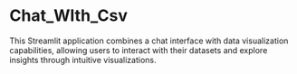 # Chat_WIth_Csv
This Streamlit application combines a chat interface with data visualization capabilities, allowing users to interact with their datasets and explore insights through intuitive visualizations.

